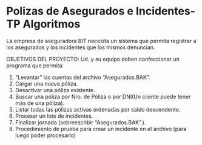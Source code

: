 # Polizas de Asegurados e Incidentes-TP Algoritmos
 La empresa de aseguradora BIT necesita un sistema que permita registrar a los asegurados y los incidentes que los mismos denuncian.
 
OBJETIVOS DEL PROYECTO:
Ud. y su equipo deben confeccionar un programa que permita:
1. “Levantar” las cuentas del archivo “Asegurados.BAK”.
2. Cargar una nueva póliza.
3. Desactivar una póliza existente.
4. Buscar una póliza por Nro. de Póliza o por DNI(Un cliente puede tener más de una póliza).
5. Listar todas las pólizas activas ordenadas por saldo descendente.
6. Procesar un lote de incidentes.
7. Finalizar jornada (sobreescribir “Asegurados.BAK”.).
8. Procedimiento de prueba para crear un incidente en el archivo (para luego poder procesarlo)
